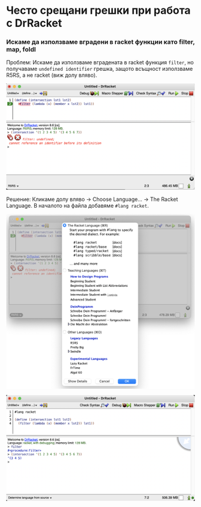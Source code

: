 # Често срещани грешки при работа с DrRacket

### Искаме да използваме вградени в racket функции като filter, map, foldl

Проблем: Искаме да използваме вградената в racket функция `filter`, но получаваме `undefined identifier` грешка, защото всъщност използваме R5RS, а не racket (виж долу вляво).

![Undefined Identifier](./undefined-identifier.png)

Решение: Кликаме долу вляво -> Choose Language... -> The Racket Language. В началото на файла добавяме `#lang racket`.

![Undefined Identifier Fix](./undefined-identifier-fix.png)

![Undefined Identifier Fix Validation](./undefined-identifier-fix-validation.png)
